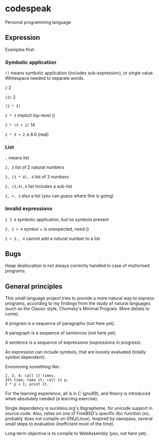 # codespeak
Personal programming language

## Expression

Examples first:

### Symbolic application

`()` means symbolic application (includes sub-expression), or single value.
Whitespace needed to separate words.

`2` 2

`(2)` 2

`(2 * 3)`

`2 * 3` implicit top-level ()

`2 * (3 + 2)` 14

`2 * 3 + 2.0` 8.0 (real) 

### List

`,` means list

`2, 3` list of 2 natural numbers

`2, (3 * 4), 4` list of 3 numbers

`2, (3,4),4` list includes a sub-list

`2, +, 3` also a list (you can guess where this is going)

### Invalid expressions

`2 3 4` symbolic application, but no symbols present

`2, 3 + 4` symbol + is unexpected, need ()

`2 + 3., 4` cannot add a natural number to a list

## Bugs

Heap deallocation is not always correctly handled in case of misformed programs.

## General principles

This small language project tries to provide a more natural way to express programs, 
according to my findings from the study of natural languages 
(such as the Classic style, Chomsky's Minimal Program. More details to come).

A program is a sequence of paragraphs (not here yet).

A paragraph is a sequence of sentences (not here yet).

A sentence is a sequence of expressions (expressions in progress).

An expression can include symbols, that are loosely evaluated (totally symbol dependent).

Envisioning something like:

```
2, 3, 4; call it times. 
3th time; take it; call it p.
2 * p + 1; print it.
```

For the learning experience, all is in C (gnu99), and theory is introduced when absolutely needed (a learning exercise).

Single dependency is suckless.org's libgrapheme, for unicode support in source code.
Also, relies on one of FreeBSD's specific libc function (so, probably does not compile on GNU/Linux).
Inspired by nanopass, several small steps to evaluation (inefficient most of the time).

Long-term objective is to compile to WebAssembly (yes, not here yet).



